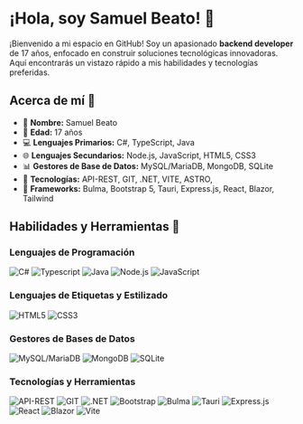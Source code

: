 # ¡Hola, soy Samuel Beato! 👋

¡Bienvenido a mi espacio en GitHub! Soy un apasionado **backend developer** de 17 años, enfocado en construir soluciones tecnológicas innovadoras. Aquí encontrarás un vistazo rápido a mis habilidades y tecnologías preferidas.

## Acerca de mí 🚀

- 👦 **Nombre:** Samuel Beato
- 🎂 **Edad:** 17 años
- 💻 **Lenguajes Primarios:** C#, TypeScript, Java
- 🌐 **Lenguajes Secundarios:** Node.js, JavaScript, HTML5, CSS3
- 📊 **Gestores de Base de Datos:** MySQL/MariaDB, MongoDB, SQLite
- 🚀 **Tecnologías:** API-REST, GIT, .NET, VITE, ASTRO,
- 🎨 **Frameworks:** Bulma, Bootstrap 5, Tauri, Express.js, React, Blazor, Tailwind
## Habilidades y Herramientas 🔧

### Lenguajes de Programación
![C#](https://img.shields.io/badge/c%23-%23239120.svg?style=for-the-badge&logo=csharp&logoColor=white)
![Typescript](https://img.shields.io/badge/TypeScript-007ACC?style=for-the-badge&logo=typescript&logoColor=white)
![Java](https://img.shields.io/badge/java-%23ED8B00.svg?style=for-the-badge&logo=openjdk&logoColor=white)
![Node.js](https://img.shields.io/badge/Node.js-%2343853D.svg?style=for-the-badge&logo=node.js&logoColor=white)
![JavaScript](https://img.shields.io/badge/JavaScript-%23F7DF1E.svg?style=for-the-badge&logo=javascript&logoColor=black)

### Lenguajes de Etiquetas y Estilizado
![HTML5](https://img.shields.io/badge/html5-%23E34F26.svg?style=for-the-badge&logo=html5&logoColor=white)
![CSS3](https://img.shields.io/badge/css3-%231572B6.svg?style=for-the-badge&logo=css3&logoColor=white)

### Gestores de Bases de Datos
![MySQL/MariaDB](https://img.shields.io/badge/MySQL%2FMariaDB-%2300f.svg?style=for-the-badge&logo=mysql&logoColor=white)
![MongoDB](https://img.shields.io/badge/MongoDB-4EA94B?style=for-the-badge&logo=mongodb&logoColor=white)
![SQLite](https://img.shields.io/badge/SQLite-07405E?style=for-the-badge&logo=sqlite&logoColor=white)

### Tecnologías y Herramientas
![API-REST](https://img.shields.io/badge/API--REST-%2355efc4.svg?style=for-the-badge)
![GIT](https://img.shields.io/badge/GIT-E44C30?style=for-the-badge&logo=git&logoColor=white)
![.NET](https://img.shields.io/badge/.NET-512BD4.svg?style=for-the-badge&logo=dotnet&logoColor=white)
![Bootstrap](https://img.shields.io/badge/bootstrap-%238511FA.svg?style=for-the-badge&logo=bootstrap&logoColor=white)
![Bulma](https://img.shields.io/badge/bulma-00D0B1?style=for-the-badge&logo=bulma&logoColor=white)
![Tauri](https://img.shields.io/badge/Tauri-24C8D8.svg?style=for-the-badge&logo=Tauri&logoColor=white)
![Express.js](https://img.shields.io/badge/express.js-%23404d59.svg?style=for-the-badge&logo=express&logoColor=%2361DAFB)
![React](https://img.shields.io/badge/react-%2320232a.svg?style=for-the-badge&logo=react&logoColor=%2361DAFB)
![Blazor](https://img.shields.io/badge/blazor-%235C2D91.svg?style=for-the-badge&logo=blazor&logoColor=white)
![Vite](https://img.shields.io/badge/vite-%23646CFF.svg?style=for-the-badge&logo=vite&logoColor=white)
